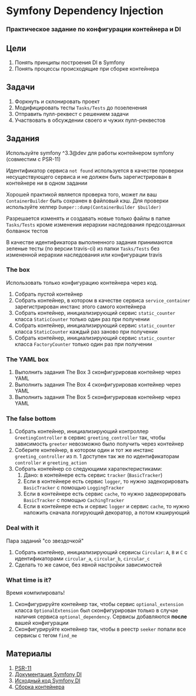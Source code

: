 # Symfony Dependency Injection

### Практическое задание по конфигурации контейнера и DI

## Цели

1. Понять принципы построения DI в Symfony
2. Понять процессы происходящие при сборке контейнера

## Задачи

1. Форкнуть и склонировать проект
2. Модифицировать тесты `Tasks/Tests` до позеленения
3. Отправить пулл-реквест с решением задачи
4. Участвовать в обсуждении своего и чужих пулл-реквестов

## Задания

Используйте symfony ^3.3@dev для работы контейнером symfony (совместим с PSR-11)

Идентификатор сервиса `not found` используется в качестве проверки несуществующего сервиса 
и не должен быть зарегистрирован в контейнере ни в одном задании

Хорошей практикой является проверка того, может ли ваш `ContainerBuilder` быть сохранен в файловый кэш. 
Для проверки используйте хелпер `Dumper::dump(ContainerBuilder $builder)`

Разрешается изменять и создавать новые только файлы в папке `Tasks/Tests` 
кроме изменения иерархии наследования предсозданных болванок тестов

В качестве идентификатора выполненного задания принимаются зеленые тесты (по версии travis-ci) 
из папки `Tasks/Tests` без измененной иерархии наследования или конфигурации travis

### The box

Использовать только конфигурацию контейнера через код.

1. Собрать пустой контейнер
2. Собрать контейнер, в котором в качестве 
   сервиса `service_container` зарегистрирован инстанс этого самого контейнера
3. Собрать контейнер, инициализирующий сервис `static_counter` класса `StaticCounter` только один раз при получении
4. Собрать контейнер, инициализирующий сервис `static_counter` класса `StaticCounter` каждый раз заново при получении
5. Собрать контейнер, инициализирующий сервис `static_counter` класса `FactoryCounter` только один раз при получении

### The YAML box

1. Выполнить задания The Box 3 сконфигурировав контейнер через YAML
2. Выполнить задания The Box 4 сконфигурировав контейнер через YAML
3. Выполнить задания The Box 5 сконфигурировав контейнер через YAML

### The false bottom

1. Собрать контейнер, инициализирующий контроллер `GreetingController` в сервис `greeting_controller` так, 
   чтобы зависимость `greeter` невозможно было получить через контейнер
2. Соберите контейнер, в котором один и тот же инстанс `greeting_controller` из п. 1 доступен так же 
   по идентификаторам `controller` и `greeting_action`
3. Собрать контейнер со следующими харатектеристиками:
    1. Дано: в контейнере есть сервис `tracker` (`BasicTracker`)
    2. Если в контейнере есть сервис `logger`, то нужно задекорировать `BasicTracker` с помощью `LoggingTracker`
    3. Если в контейнере есть сервис `cache`, то нужно задекорировать `BasicTracker` с помощью `CachingTracker`
    4. Если в контейнере есть и сервис `logger` и сервис `cache`, то нужно наложить сначала логирующий декоратор, а потом кэширующий

### Deal with it

Пара заданий "со звездочкой"

1. Собрать контейнер, инициализирующий сервисы `Circular`: `A`, `B` и `C` 
   с идентификаторами `circular_a`, `circular_b`, `circular_c`
2. Сделать то же самое, без явной настройки зависимостей

### What time is it?

Время компилировать!

1. Сконфигурируйте контейнер так, чтобы сервис `optional_extension` класса `OptionalExtension` был сконфигурирован 
   только в случае наличия сервиса `optional_dependency`. Сервисы добавляются **после** вашей конфигурации 
2. Сконфигурируйте контейнер так, чтобы в реестр `seeker` попали все сервисы с тегом `find_me`

## Материалы

1. [PSR-11](https://github.com/php-fig/fig-standards/blob/master/accepted/PSR-11-container.md)
2. [Документация Symfony DI](http://symfony.com/doc/current/components/dependency_injection.html)
3. [Исходный код Symfony DI](https://github.com/symfony/dependency-injection)
4. [Сборка контейнера](http://symfony.com/doc/current/components/dependency_injection/compilation.html)
